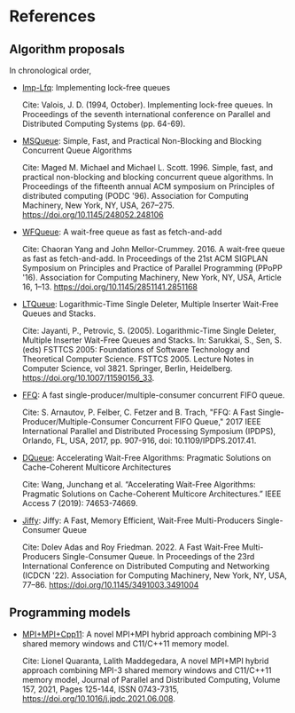 # References

## Algorithm proposals

In chronological order,

- [Imp-Lfq](/refs/Imp-Lfq/README.md): Implementing lock-free queues

  Cite: Valois, J. D. (1994, October). Implementing lock-free queues. In Proceedings of the seventh international conference on Parallel and Distributed Computing Systems (pp. 64-69).

- [MSQueue](/refs/MSQueue/README.md): Simple, Fast, and Practical Non-Blocking and Blocking Concurrent Queue Algorithms

  Cite: Maged M. Michael and Michael L. Scott. 1996. Simple, fast, and practical non-blocking and blocking concurrent queue algorithms. In Proceedings of the fifteenth annual ACM symposium on Principles of distributed computing (PODC '96). Association for Computing Machinery, New York, NY, USA, 267–275. https://doi.org/10.1145/248052.248106

- [WFQueue](/refs/WFQueue/README.md): A wait-free queue as fast as fetch-and-add

  Cite: Chaoran Yang and John Mellor-Crummey. 2016. A wait-free queue as fast as fetch-and-add. In Proceedings of the 21st ACM SIGPLAN Symposium on Principles and Practice of Parallel Programming (PPoPP '16). Association for Computing Machinery, New York, NY, USA, Article 16, 1–13. https://doi.org/10.1145/2851141.2851168

- [LTQueue](/refs/LTQueue/README.md): Logarithmic-Time Single Deleter, Multiple Inserter Wait-Free Queues and Stacks.

  Cite: Jayanti, P., Petrovic, S. (2005). Logarithmic-Time Single Deleter, Multiple Inserter Wait-Free Queues and Stacks. In: Sarukkai, S., Sen, S. (eds) FSTTCS 2005: Foundations of Software Technology and Theoretical Computer Science. FSTTCS 2005. Lecture Notes in Computer Science, vol 3821. Springer, Berlin, Heidelberg. https://doi.org/10.1007/11590156_33.

- [FFQ](/refs/FFQ/README.md): A fast single-producer/multiple-consumer concurrent FIFO queue.

  Cite: S. Arnautov, P. Felber, C. Fetzer and B. Trach, "FFQ: A Fast Single-Producer/Multiple-Consumer Concurrent FIFO Queue," 2017 IEEE International Parallel and Distributed Processing Symposium (IPDPS), Orlando, FL, USA, 2017, pp. 907-916, doi: 10.1109/IPDPS.2017.41. 

- [DQueue](/refs/DQueue/README.md): Accelerating Wait-Free Algorithms: Pragmatic Solutions on Cache-Coherent Multicore Architectures

  Cite: Wang, Junchang et al. “Accelerating Wait-Free Algorithms: Pragmatic Solutions on Cache-Coherent Multicore Architectures.” IEEE Access 7 (2019): 74653-74669.

- [Jiffy](/refs/Jiffy/README.md): Jiffy: A Fast, Memory Efficient, Wait-Free Multi-Producers Single-Consumer Queue

  Cite: Dolev Adas and Roy Friedman. 2022. A Fast Wait-Free Multi-Producers Single-Consumer Queue. In Proceedings of the 23rd International Conference on Distributed Computing and Networking (ICDCN '22). Association for Computing Machinery, New York, NY, USA, 77–86. https://doi.org/10.1145/3491003.3491004

## Programming models

- [MPI+MPI+Cpp11](/refs/MPI+MPI+Cpp11/README.md): A novel MPI+MPI hybrid approach combining MPI-3 shared memory windows and C11/C++11 memory model.

  Cite: Lionel Quaranta, Lalith Maddegedara, A novel MPI+MPI hybrid approach combining MPI-3 shared memory windows and C11/C++11 memory model, Journal of Parallel and Distributed Computing, Volume 157, 2021, Pages 125-144, ISSN 0743-7315, https://doi.org/10.1016/j.jpdc.2021.06.008.
